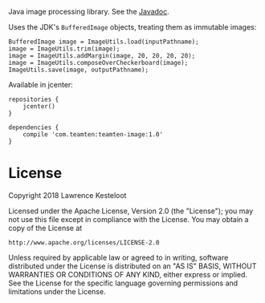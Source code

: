 Java image processing library. See the [Javadoc](https://lkesteloot.github.io/teamten-image).

Uses the JDK's `BufferedImage` objects, treating them as immutable images:

    BufferedImage image = ImageUtils.load(inputPathname);
    image = ImageUtils.trim(image);
    image = ImageUtils.addMargin(image, 20, 20, 20, 20);
    image = ImageUtils.composeOverCheckerboard(image);
    ImageUtils.save(image, outputPathname);

Available in jcenter:

    repositories {
        jcenter()
    }

    dependencies {
        compile 'com.teamten:teamten-image:1.0'
    }

# License

Copyright 2018 Lawrence Kesteloot

Licensed under the Apache License, Version 2.0 (the "License");
you may not use this file except in compliance with the License.
You may obtain a copy of the License at

    http://www.apache.org/licenses/LICENSE-2.0

Unless required by applicable law or agreed to in writing, software
distributed under the License is distributed on an "AS IS" BASIS,
WITHOUT WARRANTIES OR CONDITIONS OF ANY KIND, either express or implied.
See the License for the specific language governing permissions and
limitations under the License.
